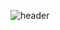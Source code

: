 ![header](https://capsule-render.vercel.app/api?type=cylinder&color=A3B899&height=150&section=header&text=Lani&fontColor=FCEEE9&fontSize=70&animation=blink&fontAlignY=55)


<!--
**LaniJeong/LaniJeong** is a ✨ _special_ ✨ repository because its `README.md` (this file) appears on your GitHub profile.

Here are some ideas to get you started:

- 🔭 I’m currently working on ...
- 🌱 I’m currently learning ...
- 👯 I’m looking to collaborate on ...
- 🤔 I’m looking for help with ...
- 💬 Ask me about ...
- 📫 How to reach me: ...
- 😄 Pronouns: ...
- ⚡ Fun fact: ...
-->
